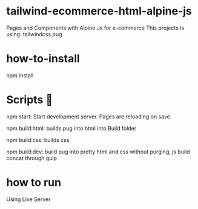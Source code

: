 # tailwind-ecommerce-html-alpine-js
Pages and Components with Alpine Js for e-commerce
This projects is using:
tailwindcss
pug

# how-to-install
 npm install

# Scripts 📃

npm start: Start development server. Pages are reloading on save.


npm build:html: builds pug into html into Build folder


npm build:css: builds css


npm build:dev: build pug into pretty html and css without purging, js build concat through gulp

# how to run
Using Live Server 
